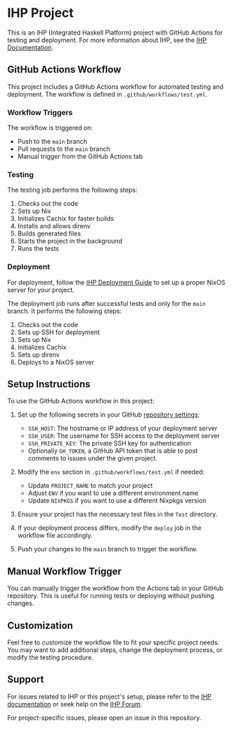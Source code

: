 # IHP Project

This is an IHP (Integrated Haskell Platform) project with GitHub Actions for testing and deployment. For more information about IHP, see the [IHP Documentation](https://ihp.digitallyinduced.com/Guide/).

## GitHub Actions Workflow

This project includes a GitHub Actions workflow for automated testing and deployment. The workflow is defined in `.github/workflows/test.yml`.

### Workflow Triggers

The workflow is triggered on:
- Push to the `main` branch
- Pull requests to the `main` branch
- Manual trigger from the GitHub Actions tab

### Testing

The testing job performs the following steps:
1. Checks out the code
2. Sets up Nix
3. Initializes Cachix for faster builds
4. Installs and allows direnv
5. Builds generated files
6. Starts the project in the background
7. Runs the tests

### Deployment

For deployment, follow the [IHP Deployment Guide](https://ihp.digitallyinduced.com/Guide/deployment.html#deploying-with-deploytonixos) to set up a proper NixOS server for your project.

The deployment job runs after successful tests and only for the `main` branch. It performs the following steps:
1. Checks out the code
2. Sets up SSH for deployment
3. Sets up Nix
4. Initializes Cachix
5. Sets up direnv
6. Deploys to a NixOS server

## Setup Instructions

To use the GitHub Actions workflow in this project:

1. Set up the following secrets in your GitHub [repository settings](https://docs.github.com/en/actions/security-guides/using-secrets-in-github-actions):
   - `SSH_HOST`: The hostname or IP address of your deployment server
   - `SSH_USER`: The username for SSH access to the deployment server
   - `SSH_PRIVATE_KEY`: The private SSH key for authentication
   - Optionally `GH_TOKEN`, a GitHub API token that is able to post comments to issues under the given project.

2. Modify the `env` section in `.github/workflows/test.yml` if needed:
   - Update `PROJECT_NAME` to match your project
   - Adjust `ENV` if you want to use a different environment name
   - Update `NIXPKGS` if you want to use a different Nixpkgs version

3. Ensure your project has the necessary test files in the `Test` directory.

4. If your deployment process differs, modify the `deploy` job in the workflow file accordingly.

5. Push your changes to the `main` branch to trigger the workflow.

## Manual Workflow Trigger

You can manually trigger the workflow from the Actions tab in your GitHub repository. This is useful for running tests or deploying without pushing changes.

## Customization

Feel free to customize the workflow file to fit your specific project needs. You may want to add additional steps, change the deployment process, or modify the testing procedure.

## Support

For issues related to IHP or this project's setup, please refer to the [IHP documentation](https://ihp.digitallyinduced.com/Guide/) or seek help on the [IHP Forum](https://ihp.digitallyinduced.com/community/).

For project-specific issues, please open an issue in this repository.
